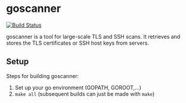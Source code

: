 # goscanner

[![Build Status](https://travis-ci.org/tumi8/goscanner.svg?branch=master)](https://travis-ci.org/tumi8/goscanner)

goscanner is a tool for large-scale TLS and SSH scans.
It retrieves and stores the TLS certificates or SSH host keys from servers.


## Setup

Steps for building goscanner:

1. Set up your go environment (GOPATH, GOROOT,...)
2. `make all` (subsequent builds can just be made with `make`)
